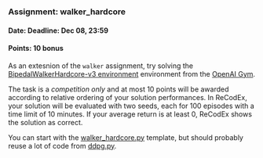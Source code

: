 ### Assignment: walker_hardcore
#### Date: Deadline: Dec 08, 23:59
#### Points: 10 bonus

As an extesnion of the `walker` assignment, try solving the
[BipedalWalkerHardcore-v3 environment](https://gym.openai.com/envs/BipedalWalkerHardcore-v2)
environment from the [OpenAI Gym](https://gym.openai.com/).

The task is a _competition only_ and at most 10 points will be awarded according to
relative ordering of your solution performances. In ReCodEx, your solution
will be evaluated with two seeds, each for 100 episodes with a time limit of 10 minutes.
If your average return is at least 0, ReCodEx shows the solution as correct.

You can start with the [walker_hardcore.py](https://github.com/ufal/npfl122/tree/master/labs/08/walker_hardcore.py)
template, but should probably reuse a lot of code from
[ddpg.py](https://github.com/ufal/npfl122/tree/master/labs/07/ddpg.py).
